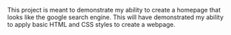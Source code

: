 This project is meant to demonstrate my ability to create a homepage that looks like the google search engine. This will have demonstrated my ability to apply basic HTML and CSS styles to create a webpage.